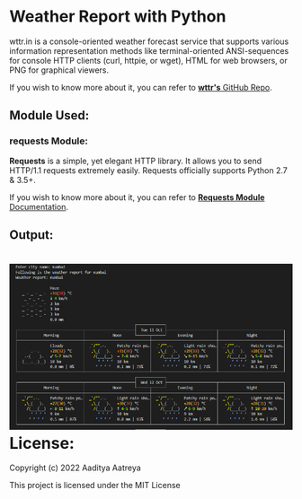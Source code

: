 # Weather Report with Python
wttr.in is a console-oriented weather forecast service that supports various information representation methods like terminal-oriented ANSI-sequences for console HTTP clients (curl, httpie, or wget), HTML for web browsers, or PNG for graphical viewers.

If you wish to know more about it, you can refer to [**wttr's** GitHub Repo](https://github.com/chubin/wttr.in).

## Module Used:

### requests Module:

**Requests** is a simple, yet elegant HTTP library. It allows you to send HTTP/1.1 requests extremely easily. Requests officially supports Python 2.7 & 3.5+.

If you wish to know more about it, you can refer to [**Requests Module** Documentation](https://docs.python-requests.org/en/master/).


## Output:

![Output](https://github.com/aadityaaatreya/Weather-Report/blob/main/output.PNG)
License:
==========================
Copyright (c) 2022 Aaditya Aatreya

This project is licensed under the MIT License
